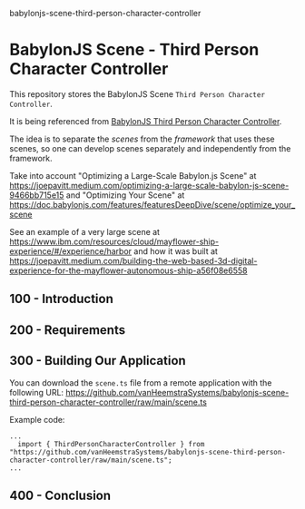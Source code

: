 babylonjs-scene-third-person-character-controller
# BabylonJS Scene - Third Person Character Controller

This repository stores the BabylonJS Scene ```Third Person Character Controller```.

It is being referenced from [BabylonJS Third Person Character Controller](https://github.com/vanHeemstraSystems/babylonjs-third-person-character-controller).

The idea is to separate the *scenes* from the *framework* that uses these scenes, so one can develop scenes separately and independently from the framework.

Take into account "Optimizing a Large-Scale Babylon.js Scene" at https://joepavitt.medium.com/optimizing-a-large-scale-babylon-js-scene-9466bb715e15 and "Optimizing Your Scene" at https://doc.babylonjs.com/features/featuresDeepDive/scene/optimize_your_scene

See an example of a very large scene at https://www.ibm.com/resources/cloud/mayflower-ship-experience/#/experience/harbor and how it was built at https://joepavitt.medium.com/building-the-web-based-3d-digital-experience-for-the-mayflower-autonomous-ship-a56f08e6558

## 100 - Introduction

## 200 - Requirements

## 300 - Building Our Application

You can download the ```scene.ts``` file from a remote application with the following URL: https://github.com/vanHeemstraSystems/babylonjs-scene-third-person-character-controller/raw/main/scene.ts

Example code:

```
...
  import { ThirdPersonCharacterController } from "https://github.com/vanHeemstraSystems/babylonjs-scene-third-person-character-controller/raw/main/scene.ts";
...
```

## 400 - Conclusion
